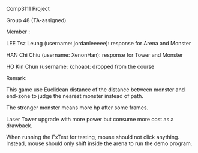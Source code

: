 Comp3111 Project

Group 48 (TA-assigned)


Member :

LEE Tsz Leung (username: jordanleeeee): response for Arena and Monster

HAN Chi Chiu (username: XenonHan): response for Tower and Monster

HO Kin Chun (username: kchoao): dropped from the course


Remark:

This game use Euclidean distance of the distance between monster and end-zone to judge the nearest monster instead of path.

The stronger monster means more hp after some frames.

Laser Tower upgrade with more power but consume more cost as a drawback.

When running the FxTest for testing, mouse should not click anything. Instead, mouse should only shift inside the arena to run the demo program.
